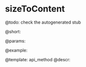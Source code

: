 sizeToContent
=============


@todo:
	check the autogenerated stub

@short:
	

@params:





@example:

@template:	api_method
@descr:


